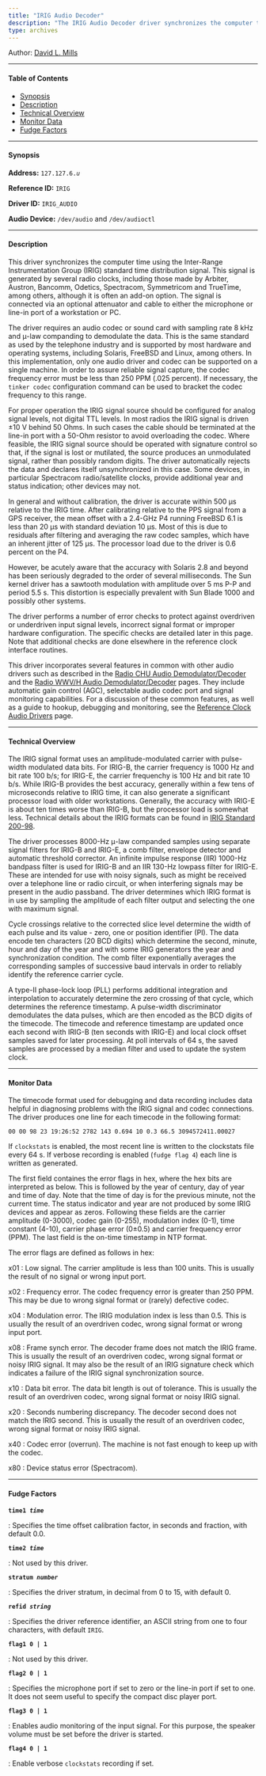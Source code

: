 ```yaml
---
title: "IRIG Audio Decoder"
description: "The IRIG Audio Decoder driver synchronizes the computer time using the Inter-Range Instrumentation Group (IRIG) standard time distribution signal. This signal is generated by several radio clocks, including those made by Arbiter, Austron, Bancomm, Odetics, Spectracom, Symmetricom and TrueTime, although it is often an add-on option."
type: archives
---
```


Author: [David L. Mills](https://www.nwtime.org/tribute-to-david-l-mills/)

* * *

#### Table of Contents

*   [Synopsis](/documentation/drivers/driver6/#synopsis)
*   [Description](/documentation/drivers/driver6/#description)
*   [Technical Overview](/documentation/drivers/driver6/#technical-overview)
*   [Monitor Data](/documentation/drivers/driver6/#monitor-data)
*   [Fudge Factors](/documentation/drivers/driver6/#fudge-factors)

* * *

#### Synopsis

**Address:** <code>127.127.6._u_</code>

**Reference ID:** `IRIG`

**Driver ID:** `IRIG_AUDIO`

**Audio Device:** `/dev/audio` and `/dev/audioctl`

* * *

#### Description

This driver synchronizes the computer time using the Inter-Range Instrumentation Group (IRIG) standard time distribution signal. This signal is generated by several radio clocks, including those made by Arbiter, Austron, Bancomm, Odetics, Spectracom, Symmetricom and TrueTime, among others, although it is often an add-on option. The signal is connected via an optional attenuator and cable to either the microphone or line-in port of a workstation or PC.

The driver requires an audio codec or sound card with sampling rate 8 kHz and μ-law companding to demodulate the data. This is the same standard as used by the telephone industry and is supported by most hardware and operating systems, including Solaris, FreeBSD and Linux, among others. In this implementation, only one audio driver and codec can be supported on a single machine. In order to assure reliable signal capture, the codec frequency error must be less than 250 PPM (.025 percent). If necessary, the `tinker codec` configuration command can be used to bracket the codec frequency to this range.

For proper operation the IRIG signal source should be configured for analog signal levels, not digital TTL levels. In most radios the IRIG signal is driven ±10 V behind 50 Ohms. In such cases the cable should be terminated at the line-in port with a 50-Ohm resistor to avoid overloading the codec. Where feasible, the IRIG signal source should be operated with signature control so that, if the signal is lost or mutilated, the source produces an unmodulated signal, rather than possibly random digits. The driver automatically rejects the data and declares itself unsynchronized in this case. Some devices, in particular Spectracom radio/satellite clocks, provide additional year and status indication; other devices may not.

In general and without calibration, the driver is accurate within 500 μs relative to the IRIG time. After calibrating relative to the PPS signal from a GPS receiver, the mean offset with a 2.4-GHz P4 running FreeBSD 6.1 is less than 20 μs with standard deviation 10 μs. Most of this is due to residuals after filtering and averaging the raw codec samples, which have an inherent jitter of 125 μs. The processor load due to the driver is 0.6 percent on the P4.

However, be acutely aware that the accuracy with Solaris 2.8 and beyond has been seriously degraded to the order of several milliseconds. The Sun kernel driver has a sawtooth modulation with amplitude over 5 ms P-P and period 5.5 s. This distortion is especially prevalent with Sun Blade 1000 and possibly other systems.

The driver performs a number of error checks to protect against overdriven or underdriven input signal levels, incorrect signal format or improper hardware configuration. The specific checks are detailed later in this page. Note that additional checks are done elsewhere in the reference clock interface routines.

This driver incorporates several features in common with other audio drivers such as described in the [Radio CHU Audio Demodulator/Decoder](/documentation/drivers/driver7/) and the [Radio WWV/H Audio Demodulator/Decoder](/documentation/drivers/driver36/) pages. They include automatic gain control (AGC), selectable audio codec port and signal monitoring capabilities. For a discussion of these common features, as well as a guide to hookup, debugging and monitoring, see the [Reference Clock Audio Drivers](/documentation/4.2.8-series/audio/) page.

* * *

#### Technical Overview

The IRIG signal format uses an amplitude-modulated carrier with pulse-width modulated data bits. For IRIG-B, the carrier frequency is 1000 Hz and bit rate 100 b/s; for IRIG-E, the carrier frequenchy is 100 Hz and bit rate 10 b/s. While IRIG-B provides the best accuracy, generally within a few tens of microseconds relative to IRIG time, it can also generate a significant processor load with older workstations. Generally, the accuracy with IRIG-E is about ten times worse than IRIG-B, but the processor load is somewhat less. Technical details about the IRIG formats can be found in [IRIG Standard 200-98](https://www.hopf.com/downloads/manuals/irig-standard_v200-98_en.pdf).

The driver processes 8000-Hz μ-law companded samples using separate signal filters for IRIG-B and IRIG-E, a comb filter, envelope detector and automatic threshold corrector. An infinite impulse response (IIR) 1000-Hz bandpass filter is used for IRIG-B and an IIR 130-Hz lowpass filter for IRIG-E. These are intended for use with noisy signals, such as might be received over a telephone line or radio circuit, or when interfering signals may be present in the audio passband. The driver determines which IRIG format is in use by sampling the amplitude of each filter output and selecting the one with maximum signal.

Cycle crossings relative to the corrected slice level determine the width of each pulse and its value - zero, one or position identifier (PI). The data encode ten characters (20 BCD digits) which determine the second, minute, hour and day of the year and with some IRIG generators the year and synchronization condition. The comb filter exponentially averages the corresponding samples of successive baud intervals in order to reliably identify the reference carrier cycle.

A type-II phase-lock loop (PLL) performs additional integration and interpolation to accurately determine the zero crossing of that cycle, which determines the reference timestamp. A pulse-width discriminator demodulates the data pulses, which are then encoded as the BCD digits of the timecode. The timecode and reference timestamp are updated once each second with IRIG-B (ten seconds with IRIG-E) and local clock offset samples saved for later processing. At poll intervals of 64 s, the saved samples are processed by a median filter and used to update the system clock.

* * *

#### Monitor Data

The timecode format used for debugging and data recording includes data helpful in diagnosing problems with the IRIG signal and codec connections. The driver produces one line for each timecode in the following format:

`00 00 98 23 19:26:52 2782 143 0.694 10 0.3 66.5 3094572411.00027`

If `clockstats` is enabled, the most recent line is written to the clockstats file every 64 s. If verbose recording is enabled (`fudge flag 4`) each line is written as generated.

The first field containes the error flags in hex, where the hex bits are interpreted as below. This is followed by the year of century, day of year and time of day. Note that the time of day is for the previous minute, not the current time. The status indicator and year are not produced by some IRIG devices and appear as zeros. Following these fields are the carrier amplitude (0-3000), codec gain (0-255), modulation index (0-1), time constant (4-10), carrier phase error (0±0.5) and carrier frequency error (PPM). The last field is the on-time timestamp in NTP format.

The error flags are defined as follows in hex:

x01
: Low signal. The carrier amplitude is less than 100 units. This is usually the result of no signal or wrong input port.

x02
: Frequency error. The codec frequency error is greater than 250 PPM. This may be due to wrong signal format or (rarely) defective codec.

x04
: Modulation error. The IRIG modulation index is less than 0.5. This is usually the result of an overdriven codec, wrong signal format or wrong input port.

x08
: Frame synch error. The decoder frame does not match the IRIG frame. This is usually the result of an overdriven codec, wrong signal format or noisy IRIG signal. It may also be the result of an IRIG signature check which indicates a failure of the IRIG signal synchronization source.

x10
: Data bit error. The data bit length is out of tolerance. This is usually the result of an overdriven codec, wrong signal format or noisy IRIG signal.

x20
: Seconds numbering discrepancy. The decoder second does not match the IRIG second. This is usually the result of an overdriven codec, wrong signal format or noisy IRIG signal.

x40
: Codec error (overrun). The machine is not fast enough to keep up with the codec.

x80
: Device status error (Spectracom).

* * *

#### Fudge Factors

<code>**time1 _time_**</CODE>

: Specifies the time offset calibration factor, in seconds and fraction, with default 0.0.

<code>**time2 _time_**</code>

: Not used by this driver.

<code>**stratum _number_**</code>

: Specifies the driver stratum, in decimal from 0 to 15, with default 0.

<code>**refid _string_**</code>

: Specifies the driver reference identifier, an ASCII string from one to four characters, with default `IRIG`.

<code>**flag1 0 | 1**</code>

: Not used by this driver.

<code>**flag2 0 | 1**</code>

: Specifies the microphone port if set to zero or the line-in port if set to one. It does not seem useful to specify the compact disc player port.

<code>**flag3 0 | 1**</code>

: Enables audio monitoring of the input signal. For this purpose, the speaker volume must be set before the driver is started.

<code>**flag4 0 | 1**</code>

: Enable verbose `clockstats` recording if set.